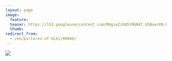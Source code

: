 ```yaml
---
layout: page
image:
  feature:
  teaser: https://lh3.googleusercontent.com/MHgiwZihN5lMGN4f_U5BxwrKN-078PGOGB8IXs-WZq8=w245
  thumb:
redirect_from:
  - /en/pictures-of-miki/00046/
---
```


[![](https://dl.dropboxusercontent.com/sh/ea1wtnz7z734o12/AACv8uJfkEQIhc9x1af-RV44a/mikin-kuvat/3/DSC26595-800px.jpg)](https://dl.dropboxusercontent.com/sh/ea1wtnz7z734o12/AAAYCzAJhZyt4QJAUJW2jHk6a/mikin-kuvat/3/DSC26595.jpg)
